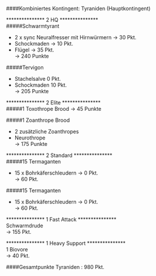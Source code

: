 ####Kombiniertes Kontingent: Tyraniden (Hauptkontingent)  

***************  2 HQ ***************  
#####Schwarmtyrant  
 + 2 x sync Neuralfresser mit Hirnwürmern -> 30 Pkt.  
 + Schockmaden  -> 10 Pkt.  
 + Flügel -> 35 Pkt.  
 -> 240 Punkte  

#####Tervigon  
 + Stachelsalve 0 Pkt.  
 + Schockmaden 10 Pkt.  
 -> 205 Punkte  

***************  2 Elite ***************  
#####1 Toxothrope Brood
 -> 45 Punkte  
 
#####1 Zoanthrope Brood  
 + 2 zusätzliche Zoanthropes  
 + Neurothrope  
 -> 175 Punkte  

***************  2 Standard ***************  
#####15 Termaganten  
 + 15 x Bohrkäferschleudern -> 0 Pkt.  
 -> 60 Pkt.  

#####15 Termaganten  
 + 15 x Bohrkäferschleudern -> 0 Pkt.  
 -> 60 Pkt.  

***************  1 Fast Attack ***************  
Schwarmdrude  
-> 155 Pkt.

***************  1 Heavy Support ***************  
1 Biovore  
-> 40 Pkt.

####Gesamtpunkte Tyraniden : 980 Pkt.
